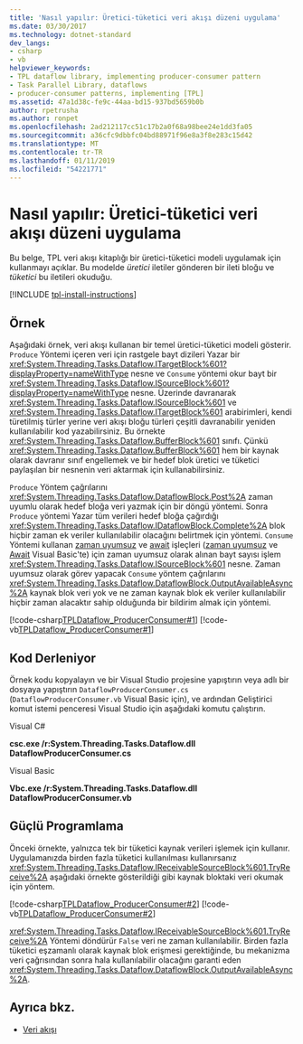 ```yaml
---
title: 'Nasıl yapılır: Üretici-tüketici veri akışı düzeni uygulama'
ms.date: 03/30/2017
ms.technology: dotnet-standard
dev_langs:
- csharp
- vb
helpviewer_keywords:
- TPL dataflow library, implementing producer-consumer pattern
- Task Parallel Library, dataflows
- producer-consumer patterns, implementing [TPL]
ms.assetid: 47a1d38c-fe9c-44aa-bd15-937bd5659b0b
author: rpetrusha
ms.author: ronpet
ms.openlocfilehash: 2ad212117cc51c17b2a0f68a98bee24e1dd3fa05
ms.sourcegitcommit: a36cfc9dbbfc04bd88971f96e8a3f8e283c15d42
ms.translationtype: MT
ms.contentlocale: tr-TR
ms.lasthandoff: 01/11/2019
ms.locfileid: "54221771"
---
```

# <a name="how-to-implement-a-producer-consumer-dataflow-pattern"></a>Nasıl yapılır: Üretici-tüketici veri akışı düzeni uygulama
Bu belge, TPL veri akışı kitaplığı bir üretici-tüketici modeli uygulamak için kullanmayı açıklar. Bu modelde *üretici* iletiler gönderen bir ileti bloğu ve *tüketici* bu iletileri okuduğu.  

[!INCLUDE [tpl-install-instructions](../../../includes/tpl-install-instructions.md)]
  
## <a name="example"></a>Örnek  
 Aşağıdaki örnek, veri akışı kullanan bir temel üretici-tüketici modeli gösterir. `Produce` Yöntemi içeren veri için rastgele bayt dizileri Yazar bir <xref:System.Threading.Tasks.Dataflow.ITargetBlock%601?displayProperty=nameWithType> nesne ve `Consume` yöntemi okur bayt bir <xref:System.Threading.Tasks.Dataflow.ISourceBlock%601?displayProperty=nameWithType> nesne. Üzerinde davranarak <xref:System.Threading.Tasks.Dataflow.ISourceBlock%601> ve <xref:System.Threading.Tasks.Dataflow.ITargetBlock%601> arabirimleri, kendi türetilmiş türler yerine veri akışı bloğu türleri çeşitli davranabilir yeniden kullanılabilir kod yazabilirsiniz. Bu örnekte <xref:System.Threading.Tasks.Dataflow.BufferBlock%601> sınıfı. Çünkü <xref:System.Threading.Tasks.Dataflow.BufferBlock%601> hem bir kaynak olarak davranır sınıf engellemek ve bir hedef blok üretici ve tüketici paylaşılan bir nesnenin veri aktarmak için kullanabilirsiniz.  
  
 `Produce` Yöntem çağrılarını <xref:System.Threading.Tasks.Dataflow.DataflowBlock.Post%2A> zaman uyumlu olarak hedef bloğa veri yazmak için bir döngü yöntemi. Sonra `Produce` yöntemi Yazar tüm verileri hedef bloğa çağırdığı <xref:System.Threading.Tasks.Dataflow.IDataflowBlock.Complete%2A> blok hiçbir zaman ek veriler kullanılabilir olacağını belirtmek için yöntemi. `Consume` Yöntemi kullanan [zaman uyumsuz](~/docs/csharp/language-reference/keywords/async.md) ve [await](~/docs/csharp/language-reference/keywords/await.md) işleçleri ([zaman uyumsuz](~/docs/visual-basic/language-reference/modifiers/async.md) ve [Await](~/docs/visual-basic/language-reference/operators/await-operator.md) Visual Basic'te) için zaman uyumsuz olarak alınan bayt sayısı işlem <xref:System.Threading.Tasks.Dataflow.ISourceBlock%601> nesne. Zaman uyumsuz olarak görev yapacak `Consume` yöntem çağrılarını <xref:System.Threading.Tasks.Dataflow.DataflowBlock.OutputAvailableAsync%2A> kaynak blok veri yok ve ne zaman kaynak blok ek veriler kullanılabilir hiçbir zaman alacaktır sahip olduğunda bir bildirim almak için yöntemi.  
  
 [!code-csharp[TPLDataflow_ProducerConsumer#1](../../../samples/snippets/csharp/VS_Snippets_Misc/tpldataflow_producerconsumer/cs/dataflowproducerconsumer.cs#1)]
 [!code-vb[TPLDataflow_ProducerConsumer#1](../../../samples/snippets/visualbasic/VS_Snippets_Misc/tpldataflow_producerconsumer/vb/dataflowproducerconsumer.vb#1)]  
  
## <a name="compiling-the-code"></a>Kod Derleniyor  
 Örnek kodu kopyalayın ve bir Visual Studio projesine yapıştırın veya adlı bir dosyaya yapıştırın `DataflowProducerConsumer.cs` (`DataflowProducerConsumer.vb` Visual Basic için), ve ardından Geliştirici komut istemi penceresi Visual Studio için aşağıdaki komutu çalıştırın.  
  
 Visual C#  
  
 **csc.exe /r:System.Threading.Tasks.Dataflow.dll DataflowProducerConsumer.cs**  
  
 Visual Basic  
  
 **Vbc.exe /r:System.Threading.Tasks.Dataflow.dll DataflowProducerConsumer.vb**  
  
## <a name="robust-programming"></a>Güçlü Programlama  
 Önceki örnekte, yalnızca tek bir tüketici kaynak verileri işlemek için kullanır. Uygulamanızda birden fazla tüketici kullanılması kullanırsanız <xref:System.Threading.Tasks.Dataflow.IReceivableSourceBlock%601.TryReceive%2A> aşağıdaki örnekte gösterildiği gibi kaynak bloktaki veri okumak için yöntem.  
  
 [!code-csharp[TPLDataflow_ProducerConsumer#2](../../../samples/snippets/csharp/VS_Snippets_Misc/tpldataflow_producerconsumer/cs/dataflowproducerconsumer.cs#2)]
 [!code-vb[TPLDataflow_ProducerConsumer#2](../../../samples/snippets/visualbasic/VS_Snippets_Misc/tpldataflow_producerconsumer/vb/dataflowproducerconsumer.vb#2)]  
  
 <xref:System.Threading.Tasks.Dataflow.IReceivableSourceBlock%601.TryReceive%2A> Yöntemi döndürür `False` veri ne zaman kullanılabilir. Birden fazla tüketici eşzamanlı olarak kaynak blok erişmesi gerektiğinde, bu mekanizma veri çağrısından sonra hala kullanılabilir olacağını garanti eden <xref:System.Threading.Tasks.Dataflow.DataflowBlock.OutputAvailableAsync%2A>.  
  
## <a name="see-also"></a>Ayrıca bkz.

- [Veri akışı](../../../docs/standard/parallel-programming/dataflow-task-parallel-library.md)
